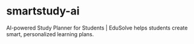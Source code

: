 # smartstudy-ai
AI-powered Study Planner for Students | EduSolve helps students create smart, personalized learning plans.
